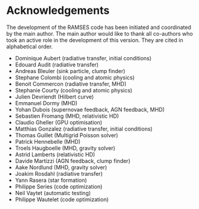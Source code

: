 
# Acknowledgements

The development of the RAMSES  code has been initiated and coordinated
by the main author. The main author would  like to thank all co-authors who
took an active role in the development of this version. They are cited
in alphabetical order.

- Dominique Aubert (radiative transfer, initial conditions)
- Edouard Audit (radiative transfer)
- Andreas Bleuler (sink particle, clump finder)
- Stephane Colombi (cooling and atomic physics)
- Benoit Commercon (radiative transfer, MHD)
- Stephanie Courty (cooling and atomic physics)
- Julien Devriendt (Hilbert curve)
- Emmanuel Dormy (MHD)
- Yohan Dubois (supernovae feedback, AGN feedback, MHD)
- Sebastien Fromang (MHD, relativistic HD)
- Claudio Gheller (GPU optimisation)
- Matthias Gonzalez (radiative transfer, initial conditions)
- Thomas Guillet (Multigrid Poisson solver)
- Patrick Hennebelle (MHD)
- Troels Haugboelle (MHD, gravity solver)
- Astrid Lamberts (relativistic HD)
- Davide Martizzi (AGN feedback, clump finder)
- Aake Nordlund (MHD, gravity solver)
- Joakim Rosdahl (radiative transfer)
- Yann Rasera (star formation)
- Philippe Series (code optimization)
- Neil Vaytet (automatic testing)
- Philippe Wautelet (code optimization)

